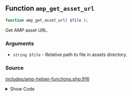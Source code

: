 ## Function `amp_get_asset_url`

```php
function amp_get_asset_url( $file );
```

Get AMP asset URL.

### Arguments

* `string $file` - Relative path to file in assets directory.

### Source

[includes/amp-helper-functions.php:916](https://github.com/ampproject/amp-wp/blob/develop/includes/amp-helper-functions.php#L916-L918)

<details>
<summary>Show Code</summary>

```php
function amp_get_asset_url( $file ) {
	return plugins_url( sprintf( 'assets/%s', $file ), AMP__FILE__ );
}
```

</details>
